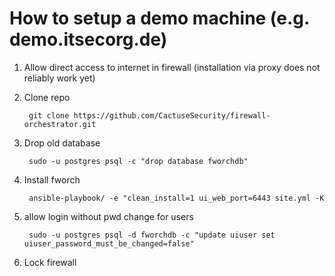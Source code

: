 # How to setup a demo machine (e.g. demo.itsecorg.de)

1. Allow direct access to internet in firewall (installation via proxy does not reliably work yet)

2. Clone repo

        git clone https://github.com/CactuseSecurity/firewall-orchestrator.git

3. Drop old database

        sudo -u postgres psql -c "drop database fworchdb"

4. Install fworch

        ansible-playbook/ -e "clean_install=1 ui_web_port=6443 site.yml -K

5. allow login without pwd change for users

        sudo -u postgres psql -d fworchdb -c "update uiuser set uiuser_password_must_be_changed=false"

6. Lock firewall
